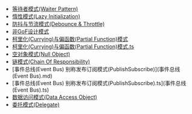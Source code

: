 - [等待者模式(Waiter Pattern)](./等待者模式(Waiter%20Pattern).md)
- [惰性模式(Lazy Initialization)](./惰性模式(Lazy%20Initialization).md)
- [防抖与节流模式(Debounce & Throttle)](./防抖与节流模式(Debounce%20&%20Throttle).md)
- [非GoF设计模式](./非GoF设计模式.md)
- [柯里化(Currying)与偏函数(Partial Function)模式](./柯里化(Currying)与偏函数(Partial%20Function)模式.md)
- [柯里化(Currying)与偏函数(Partial Function)模式.ts](./柯里化(Currying)与偏函数(Partial%20Function)模式.ts)
- [空对象模式(Null Object)](./空对象模式(Null%20Object).md)
- [链模式(Chain Of Responsibility)](./链模式(Chain%20Of%20Responsibility).md)
- [事件总线(Event Bus) 别称发布订阅模式(PublishSubscribe)](事件总线(Event Bus).md)
- [事件总线(Event Bus) 别称发布订阅模式(PublishSubscribe).ts](事件总线(Event Bus).ts)
- [数据访问模式(Data Access Object)](./数据访问模式(Data%20Access%20Object).md)
- [委托模式(Delegate)](./委托模式(Delegate).md)
